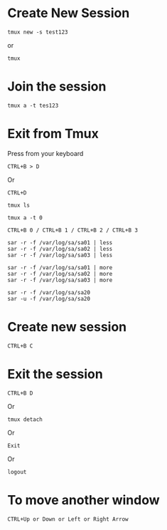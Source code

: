 # Create New Session
```
tmux new -s test123
```
or
```
tmux
```
# Join the session
```
tmux a -t tes123
```
# Exit from Tmux
Press from your keyboard 
```
CTRL+B > D
```
Or
```
CTRL+D
```

```
tmux ls
```
```
tmux a -t 0
```
```
CTRL+B 0 / CTRL+B 1 / CTRL+B 2 / CTRL+B 3
```
```
sar -r -f /var/log/sa/sa01 | less
sar -r -f /var/log/sa/sa02 | less
sar -r -f /var/log/sa/sa03 | less
```
```
sar -r -f /var/log/sa/sa01 | more
sar -r -f /var/log/sa/sa02 | more
sar -r -f /var/log/sa/sa03 | more
```
```
sar -r -f /var/log/sa/sa20
sar -u -f /var/log/sa/sa20
```

# Create new session
```
CTRL+B C
```

# Exit the session
```
CTRL+B D
```
Or
```
tmux detach
```
Or
```
Exit
```
Or
```
logout
```

# To move another window
```
CTRL+Up or Down or Left or Right Arrow
```
